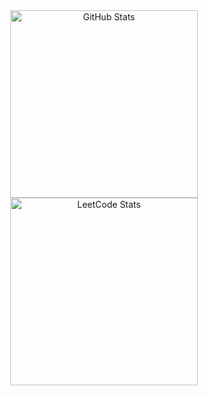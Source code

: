<div align="center">
  <img width="300px" src="https://github-readme-stats.vercel.app/api?username=vsh51&show=reviews,discussions_started,discussions_answered,prs_merged,prs_merged_percentage&show_icons=true" alt="GitHub Stats"/>
  <img width="300px" src="https://leetcard.jacoblin.cool/vsh51?font=Karma&ext=activity" alt="LeetCode Stats"/>
</div>
